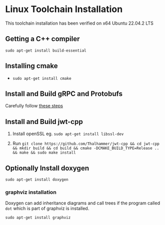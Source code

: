 # Linux Toolchain Installation

This toolchain installation has been verified on x64 Ubuntu 22.04.2 LTS

## Getting a C++ compiler

`sudo apt-get install build-essential`

## Installing cmake

* `sudo apt-get install cmake`

## Install and Build gRPC and Protobufs

Carefully follow [these steps](https://grpc.io/docs/languages/cpp/quickstart/)

## Install and Build jwt-cpp

1. Install openSSL eg. `sudo apt-get install libssl-dev`

2. Run `git clone https://github.com/Thalhammer/jwt-cpp && cd jwt-cpp && mkdir build && cd build && cmake -DCMAKE_BUILD_TYPE=Release ..  && make && sudo make install`

## Optionally Install doxygen

`sudo apt-get install doxygen`

### graphviz installation

Doxygen can add inheritance diagrams and call trees if the program called `dot`
which is part of graphviz is installed.

`sudo apt-get install graphviz`

